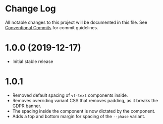 # Change Log

All notable changes to this project will be documented in this file.
See [Conventional Commits](https://conventionalcommits.org) for commit guidelines.

# 1.0.0 (2019-12-17)

* Initial stable release


# 1.0.1

* Removed default spacing of `vf-text` components inside.
* Removes overriding variant CSS that removes padding, as it breaks the GDPR banner.
* The spacing inside the component is now dictated by the component.
* Adds a top and bottom margin for spacing of the `--phase` variant.
